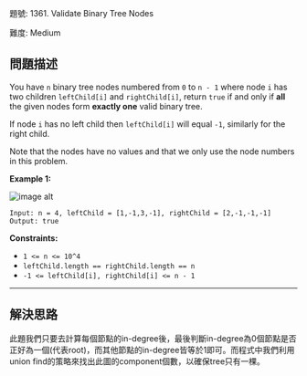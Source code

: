 題號: 1361. Validate Binary Tree Nodes

難度: Medium

## 問題描述

You have `n` binary tree nodes numbered from `0` to `n - 1` where node `i` has two children `leftChild[i]` and `rightChild[i]`, return `true` if and only if **all** the given nodes form **exactly one** valid binary tree.

If node `i` has no left child then `leftChild[i]` will equal `-1`, similarly for the right child.

Note that the nodes have no values and that we only use the node numbers in this problem.

**Example 1:**

![image alt](https://assets.leetcode.com/uploads/2019/08/23/1503_ex1.png)

```
Input: n = 4, leftChild = [1,-1,3,-1], rightChild = [2,-1,-1,-1]
Output: true
```

**Constraints:**

- `1 <= n <= 10^4`
- `leftChild.length == rightChild.length == n`
- `-1 <= leftChild[i], rightChild[i] <= n - 1`
---
## 解決思路

此題我們只要去計算每個節點的in-degree後，最後判斷in-degree為0個節點是否正好為一個(代表root)，而其他節點的in-degree皆等於1即可。而程式中我們利用union find的策略來找出此圖的component個數，以確保tree只有一棵。








